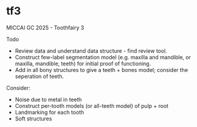 # tf3
MICCAI GC 2025 - Toothfairy 3

Todo 
- Review data and understand data structure - find review tool.
- Construct few-label segmentation model (e.g. maxilla and mandible, or maxilla, mandible, teeth) for initial proof of functioning.
- Add in all bony structures to give a teeth + bones model; consider the seperation of teeth.

Consider:
- Noise due to metal in teeth
- Construct per-tooth models (or all-teeth model) of pulp + root
- Landmarking for each tooth
- Soft structures